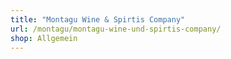 ```yaml
---
title: "Montagu Wine & Spirtis Company"
url: /montagu/montagu-wine-und-spirtis-company/
shop: Allgemein
---
```

